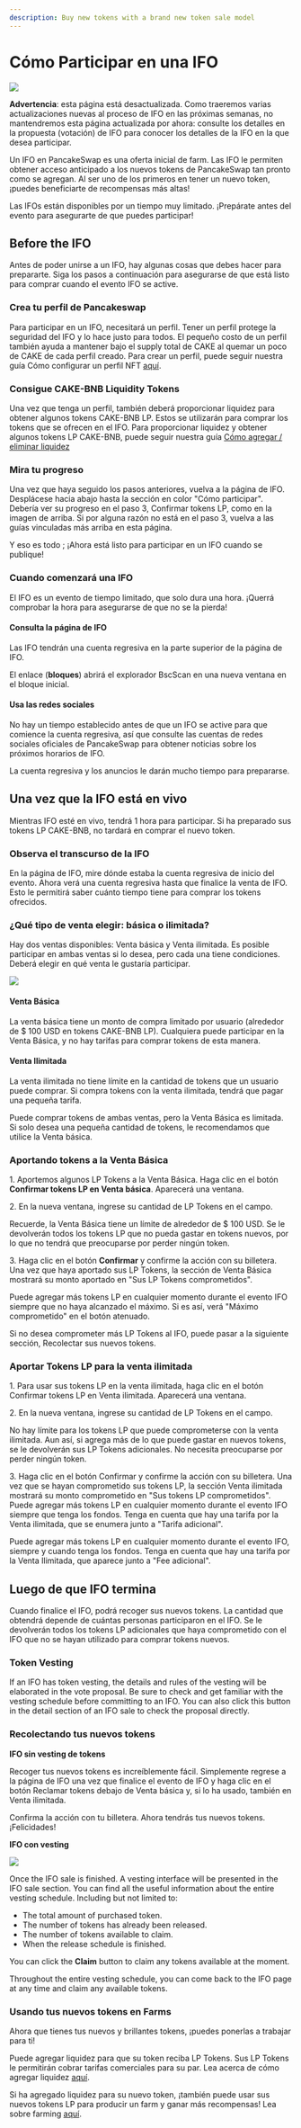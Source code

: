 ```yaml
---
description: Buy new tokens with a brand new token sale model
---
```


# Cómo Participar en una IFO

![](<../../.gitbook/assets/docs-masthead (5).png>)

**Advertencia**: esta página está desactualizada. Como traeremos varias actualizaciones nuevas al proceso de IFO en las próximas semanas, no mantendremos esta página actualizada por ahora: consulte los detalles en la propuesta (votación) de IFO para conocer los detalles de la IFO en la que desea participar.



Un IFO en PancakeSwap es una oferta inicial de farm. Las IFO le permiten obtener acceso anticipado a los nuevos tokens de PancakeSwap tan pronto como se agregan. Al ser uno de los primeros en tener un nuevo token, ¡puedes beneficiarte de recompensas más altas!&#x20;

Las IFOs están disponibles por un tiempo muy limitado. ¡Prepárate antes del evento para asegurarte de que puedes participar!

## **Before the IFO** <a href="#before-the-ifo" id="before-the-ifo"></a>

Antes de poder unirse a un IFO, hay algunas cosas que debes hacer para prepararte. Siga los pasos a continuación para asegurarse de que está listo para comprar cuando el evento IFO se active.

### Crea tu perfil de Pancakeswap <a href="#create-your-pancakeswap-profile" id="create-your-pancakeswap-profile"></a>

Para participar en un IFO, necesitará un perfil. Tener un perfil protege la seguridad del IFO y lo hace justo para todos. El pequeño costo de un perfil también ayuda a mantener bajo el supply total de CAKE al quemar un poco de CAKE de cada perfil creado. Para crear un perfil, puede seguir nuestra guía Cómo configurar un perfil NFT [aquí](https://docs.pancakeswap.finance/v/espanol/productos/perfil-nft-en-pancakeswap/como-crear-un-perfil).

### Consigue CAKE-BNB Liquidity Tokens <a href="#get-cake-bnb-liquidity-tokens" id="get-cake-bnb-liquidity-tokens"></a>

Una vez que tenga un perfil, también deberá proporcionar liquidez para obtener algunos tokens CAKE-BNB LP. Estos se utilizarán para comprar los tokens que se ofrecen en el IFO. Para proporcionar liquidez y obtener algunos tokens LP CAKE-BNB, puede seguir nuestra guía [Cómo agregar / eliminar liquidez](https://docs.pancakeswap.finance/v/espanol/productos/pancakeswap-exchange/anadir-remover-liquidez)

### Mira tu progreso <a href="#check-on-your-progress" id="check-on-your-progress"></a>

Una vez que haya seguido los pasos anteriores, vuelva a la página de IFO. Desplácese hacia abajo hasta la sección en color "Cómo participar". Debería ver su progreso en el paso 3, Confirmar tokens LP, como en la imagen de arriba. Si por alguna razón no está en el paso 3, vuelva a las guías vinculadas más arriba en esta página.

Y eso es todo ; ¡Ahora está listo para participar en un IFO cuando se publique!&#x20;

### Cuando comenzará una IFO <a href="#knowing-when-an-ifo-will-start" id="knowing-when-an-ifo-will-start"></a>

El IFO es un evento de tiempo limitado, que solo dura una hora. ¡Querrá comprobar la hora para asegurarse de que no se la pierda! &#x20;

#### Consulta la página de IFO <a href="#check-the-ifo-page" id="check-the-ifo-page"></a>

Las IFO tendrán una cuenta regresiva en la parte superior de la página de IFO.

El enlace (**bloques**) abrirá el explorador BscScan en una nueva ventana en el bloque inicial.&#x20;

#### Usa las redes sociales <a href="#use-social-media" id="use-social-media"></a>

No hay un tiempo establecido antes de que un IFO se active para que comience la cuenta regresiva, así que consulte las cuentas de redes sociales oficiales de PancakeSwap para obtener noticias sobre los próximos horarios de IFO.&#x20;

La cuenta regresiva y los anuncios le darán mucho tiempo para prepararse.

## **Una vez que la IFO está en vivo** <a href="#once-the-ifo-is-live" id="once-the-ifo-is-live"></a>

Mientras IFO esté en vivo, tendrá 1 hora para participar. Si ha preparado sus tokens LP CAKE-BNB, no tardará en comprar el nuevo token.

### Observa el transcurso de la IFO <a href="#checking-the-ifo-is-live" id="checking-the-ifo-is-live"></a>

En la página de IFO, mire dónde estaba la cuenta regresiva de inicio del evento. Ahora verá una cuenta regresiva hasta que finalice la venta de IFO. Esto le permitirá saber cuánto tiempo tiene para comprar los tokens ofrecidos.

### ¿Qué tipo de venta elegir: básica o ilimitada? <a href="#which-type-of-sale-should-i-choose-basic-or-unlimited" id="which-type-of-sale-should-i-choose-basic-or-unlimited"></a>

Hay dos ventas disponibles: Venta básica y Venta ilimitada. Es posible participar en ambas ventas si lo desea, pero cada una tiene condiciones. Deberá elegir en qué venta le gustaría participar.

![](https://gblobscdn.gitbook.com/assets%2F-MHREX7DHcljbY5IkjgJ%2F-M\_sb-dek5u5Z9Kg-nNX%2F-M\_u-crtBkGBQoGvkd-m%2Fimage.png?alt=media\&token=607efb40-743e-4788-a503-83bef043095f)

#### **Venta Básica** <a href="#basic-sale" id="basic-sale"></a>

La venta básica tiene un monto de compra limitado por usuario (alrededor de $ 100 USD en tokens CAKE-BNB LP). Cualquiera puede participar en la Venta Básica, y no hay tarifas para comprar tokens de esta manera.

#### **Venta Ilimitada** <a href="#unlimited-sale" id="unlimited-sale"></a>

La venta ilimitada no tiene límite en la cantidad de tokens que un usuario puede comprar. Si compra tokens con la venta ilimitada, tendrá que pagar una pequeña tarifa.&#x20;

Puede comprar tokens de ambas ventas, pero la Venta Básica es limitada. Si solo desea una pequeña cantidad de tokens, le recomendamos que utilice la Venta básica.

### **Aportando tokens a la Venta Básica** <a href="#committing-tokens-to-the-basic-sale" id="committing-tokens-to-the-basic-sale"></a>

1\. Aportemos algunos LP Tokens a la Venta Básica. Haga clic en el botón **Confirmar tokens LP en Venta básica**. Aparecerá una ventana.

2\. En la nueva ventana, ingrese su cantidad de LP Tokens en el campo.

&#x20;Recuerde, la Venta Básica tiene un límite de alrededor de $ 100 USD. Se le devolverán todos los tokens LP que no pueda gastar en tokens nuevos, por lo que no tendrá que preocuparse por perder ningún token.

3\. Haga clic en el botón **Confirmar** y confirme la acción con su billetera. Una vez que haya aportado sus LP Tokens, la sección de Venta Básica mostrará su monto aportado en "Sus LP Tokens comprometidos".

Puede agregar más tokens LP en cualquier momento durante el evento IFO siempre que no haya alcanzado el máximo. Si es así, verá "Máximo comprometido" en el botón atenuado.&#x20;

Si no desea comprometer más LP Tokens al IFO, puede pasar a la siguiente sección, Recolectar sus nuevos tokens.

### Aportar Tokens LP para la venta ilimitada <a href="#committing-lp-tokens-to-the-unlimited-sale" id="committing-lp-tokens-to-the-unlimited-sale"></a>

1\. Para usar sus tokens LP en la venta ilimitada, haga clic en el botón Confirmar tokens LP en Venta ilimitada. Aparecerá una ventana.

2\. En la nueva ventana, ingrese su cantidad de LP Tokens en el campo.



&#x20;No hay límite para los tokens LP que puede comprometerse con la venta ilimitada. Aun así, si agrega más de lo que puede gastar en nuevos tokens, se le devolverán sus LP Tokens adicionales. No necesita preocuparse por perder ningún token.

3\. Haga clic en el botón Confirmar y confirme la acción con su billetera. Una vez que se hayan comprometido sus tokens LP, la sección Venta ilimitada mostrará su monto comprometido en "Sus tokens LP comprometidos". Puede agregar más tokens LP en cualquier momento durante el evento IFO siempre que tenga los fondos. Tenga en cuenta que hay una tarifa por la Venta ilimitada, que se enumera junto a "Tarifa adicional".

Puede agregar más tokens LP en cualquier momento durante el evento IFO, siempre y cuando tenga los fondos. Tenga en cuenta que hay una tarifa por la Venta Ilimitada, que aparece junto a "Fee adicional".

## Luego de que IFO termina <a href="#after-the-ifo-has-ended" id="after-the-ifo-has-ended"></a>

Cuando finalice el IFO, podrá recoger sus nuevos tokens. La cantidad que obtendrá depende de cuántas personas participaron en el IFO. Se le devolverán todos los tokens LP adicionales que haya comprometido con el IFO que no se hayan utilizado para comprar tokens nuevos.

### Token Vesting

If an IFO has token vesting, the details and rules of the vesting will be elaborated in the vote proposal. Be sure to check and get familiar with the vesting schedule before committing to an IFO. You can also click this button in the detail section of an IFO sale to check the proposal directly.

### **Recolectando tus nuevos tokens** <a href="#collecting-your-new-tokens" id="collecting-your-new-tokens"></a>

**IFO sin vesting de tokens**

Recoger tus nuevos tokens es increíblemente fácil. Simplemente regrese a la página de IFO una vez que finalice el evento de IFO y haga clic en el botón Reclamar tokens debajo de Venta básica y, si lo ha usado, también en Venta ilimitada.

Confirma la acción con tu billetera. Ahora tendrás tus nuevos tokens. ¡Felicidades!

**IFO con vesting**

![](<../../.gitbook/assets/image (173).png>)

Once the IFO sale is finished. A vesting interface will be presented in the IFO sale section. You can find all the useful information about the entire vesting schedule. Including but not limited to:&#x20;

* The total amount of purchased token.&#x20;
* The number of tokens has already been released.&#x20;
* The number of tokens available to claim.&#x20;
* When the release schedule is finished.&#x20;

You can click the **Claim** button to claim any tokens available at the moment.

Throughout the entire vesting schedule, you can come back to the IFO page at any time and claim any available tokens.&#x20;

### Usando tus nuevos tokens en Farms <a href="#using-your-new-tokens-in-farms" id="using-your-new-tokens-in-farms"></a>

Ahora que tienes tus nuevos y brillantes tokens, ¡puedes ponerlas a trabajar para ti!&#x20;

Puede agregar liquidez para que su token reciba LP Tokens. Sus LP Tokens le permitirán cobrar tarifas comerciales para su par. Lea acerca de cómo agregar liquidez [aquí](https://docs.pancakeswap.finance/v/espanol/productos/pancakeswap-exchange/pools-de-liquidez).

&#x20;Si ha agregado liquidez para su nuevo token, ¡también puede usar sus nuevos tokens LP para producir un farm y ganar más recompensas! Lea sobre farming [aquí](https://docs.pancakeswap.finance/v/espanol/productos/yield-farming).
